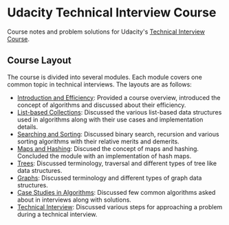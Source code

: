 # Udacity Technical Interview Course

Course notes and problem solutions for Udacity's [Technical Interview Course](https://classroom.udacity.com/courses/ud513).

## Course Layout

The course is divided into several modules. Each module covers one common topic in technical interviews. The layouts are as follows:

* [Introduction and Efficiency](Introduction/README.md): Provided a course overview, introduced the concept of algorithms and discussed about their efficiency.
* [List-based Collections](Lists/README.md): Discussed the various list-based data structures used in algorithms along with their use cases and implementation details.
* [Searching and Sorting](Search/README.md): Discussed binary search, recursion and various sorting algorithms with their relative merits and demerits.
* [Maps and Hashing](Maps/README.md): Discused the concept of maps and hashing. Concluded the module with an implementation of hash maps.
* [Trees](Trees/README.md): Discussed terminology, traversal and different types of tree like data structures.
* [Graphs](Graphs/README.md): Discussed terminology and different types of graph data structures.
* [Case Studies in Algorithms](Algorithms/README.md): Discussed few common algorithms asked about in interviews along with solutions.
* [Technical Interview](Interview/READMe.md): Discussed various steps for approaching a problem during a technical interview.
